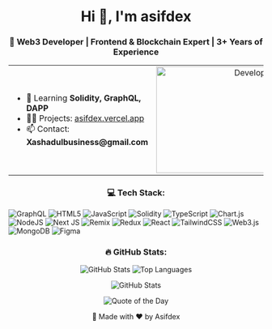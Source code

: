 <h1 align="center">Hi 👋, I'm asifdex</h1>
<h3 align="center">🚀 Web3 Developer | Frontend & Blockchain Expert | 3+ Years of Experience</h3>

<div align="center">
  <table>
    <tr>
      <td width="65%">
        <ul>
          <li>🌱 Learning <strong>Solidity, GraphQL, DAPP</strong></li>
          <li>👨‍💻 Projects: <a href="https://asifdex.vercel.app">asifdex.vercel.app</a></li>
          <li>📫 Contact: <strong>Xashadulbusiness@gmail.com</strong></li>
        </ul>
      </td>
      <td align="center" width="35%">
        <img src="https://www.tech-bhai.com/wp-content/uploads/2024/10/gifImg-8.gif" alt="Developer Animation" width="450" height="210"/>
      </td>
    </tr>
  </table>
</div>

<h3 align="center">💻 Tech Stack:</h3>

![GraphQL](https://img.shields.io/badge/-GraphQL-E10098?style=for-the-badge&logo=graphql&logoColor=white)
![HTML5](https://img.shields.io/badge/html5-%23E34F26.svg?style=for-the-badge&logo=html5&logoColor=white)
![JavaScript](https://img.shields.io/badge/javascript-%23323330.svg?style=for-the-badge&logo=javascript&logoColor=%23F7DF1E)
![Solidity](https://img.shields.io/badge/Solidity-%23363636.svg?style=for-the-badge&logo=solidity&logoColor=white)
![TypeScript](https://img.shields.io/badge/typescript-%23007ACC.svg?style=for-the-badge&logo=typescript&logoColor=white)
![Chart.js](https://img.shields.io/badge/chart.js-F5788D.svg?style=for-the-badge&logo=chart.js&logoColor=white)
![NodeJS](https://img.shields.io/badge/node.js-6DA55F?style=for-the-badge&logo=node.js&logoColor=white)
![Next JS](https://img.shields.io/badge/Next-black?style=for-the-badge&logo=next.js&logoColor=white)
![Remix](https://img.shields.io/badge/remix-%23000.svg?style=for-the-badge&logo=remix&logoColor=white)
![Redux](https://img.shields.io/badge/redux-%23593d88.svg?style=for-the-badge&logo=redux&logoColor=white)
![React](https://img.shields.io/badge/react-%2320232a.svg?style=for-the-badge&logo=react&logoColor=%2361DAFB)
![TailwindCSS](https://img.shields.io/badge/tailwindcss-%2338B2AC.svg?style=for-the-badge&logo=tailwind-css&logoColor=white)
![Web3.js](https://img.shields.io/badge/web3.js-F16822?style=for-the-badge&logo=web3.js&logoColor=white)
![MongoDB](https://img.shields.io/badge/MongoDB-%234ea94b.svg?style=for-the-badge&logo=mongodb&logoColor=white)
![Figma](https://img.shields.io/badge/figma-%23F24E1E.svg?style=for-the-badge&logo=figma&logoColor=white)


<h3 align="center">🔥 GitHub Stats:</h3>
<p align="center">
  <img src="https://github-readme-stats.vercel.app/api?username=asifdex&theme=radical&show_icons=true" alt="GitHub Stats"/>
  <img src="https://github-readme-stats.vercel.app/api/top-langs/?username=asifdex&theme=radical&layout=compact" alt="Top Languages"/>
  

</p>
<p align="center">
<img src="https://github-readme-streak-stats.herokuapp.com/?user=asifdex&theme=radical&hide_border=false" alt="GitHub Stats"/>
</p>

<p align="center">
  <img src="https://quotes-github-readme.vercel.app/api?type=horizontal&theme=radical" alt="Quote of the Day"/>
</p>

<p align="center">💙 Made with ❤️ by Asifdex</p>

